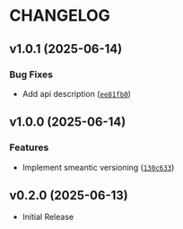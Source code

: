 # CHANGELOG

<!-- version list -->

## v1.0.1 (2025-06-14)

### Bug Fixes

- Add api description
  ([`ee81fb0`](https://github.com/arkitektio/lovekit/commit/ee81fb0198c76c28ebca99d06b54f7c933465fa9))


## v1.0.0 (2025-06-14)

### Features

- Implement smeantic versioning
  ([`130c633`](https://github.com/jhnnsrs/lovekit/commit/130c633be7ec9e4a693976941ed8766e7e2ad46a))


## v0.2.0 (2025-06-13)

- Initial Release
